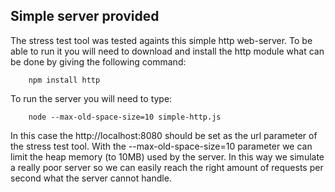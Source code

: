 ## Simple server provided

The stress test tool was tested againts this simple http web-server. To be able to run it you will need to download and install the http module what can be done by giving the following command:

		npm install http

To run the server you will need to type:

		node --max-old-space-size=10 simple-http.js

In this case the http://localhost:8080 should be set as the url parameter of the stress test tool.
With the --max-old-space-size=10 parameter we can limit the heap memory (to 10MB) used by the server. In this way we simulate a really poor server so we can easily reach the right amount of requests per second what the server cannot handle.